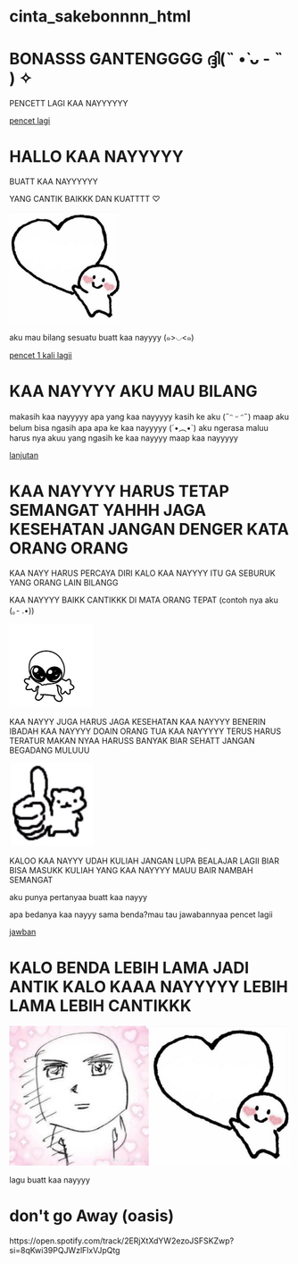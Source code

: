 # cinta_sakebonnnn_html
<!DOCTYPE html>
<html>
<head>
	<meta charset="utf-8">
	<meta name="viewport" content="width=device-width, initial-scale=1">
	<title>BONASSS GANTENGG</title>
</head>
<body>
	<h1>BONASSS GANTENGGGG ദ്ദി(˵ •̀ ᴗ - ˵ ) ✧</h1>
	<p>PENCETT LAGI KAA NAYYYYYY</p>
	<a href="badak2.html">pencet lagi</a>
</body>
</html>
<!DOCTYPE html>
<html>
<head>
	<meta charset="utf-8">
	<meta name="viewport" content="width=device-width, initial-scale=1">
	<title>SPECIAL BANGETTT ASELII INI MAHHH</title>
</head>
<body>
	<h1>HALLO KAA NAYYYYY</h1>
	<p>BUATT KAA NAYYYYYY</p>
	<p>YANG CANTIK BAIKKK DAN KUATTTT ♡︎</p>
	<img src="love2.jpg"width="200px" width="200px">
	<p>aku mau bilang sesuatu buatt kaa nayyyy (๑>◡<๑)</p>
		<a href="alvin2.html">pencet 1 kali lagii</a>
</body>
</html>
<!DOCTYPE html>
<html>
<head>
	<meta charset="utf-8">
	<meta name="viewport" content="width=device-width, initial-scale=1">
	<title>MAKASIH UDAH DI BUKA</title>
</head>
<body>
	<h1>KAA NAYYYY AKU MAU BILANG</h1>
	<p>makasih kaa nayyyyy apa yang kaa nayyyyy kasih ke aku (˶ᵔ ᵕ ᵔ˶) maap aku belum bisa ngasih apa apa ke kaa nayyyyy (´•︵•`) aku ngerasa maluu harus nya akuu yang ngasih ke kaa nayyyy maap kaa nayyyyy</p>
		<a href="badak3.html">lanjutan</a>
</body>
</html>
<!DOCTYPE html>
<html>
<head>
	<meta charset="utf-8">
	<meta name="viewport" content="width=device-width, initial-scale=1">
	<title>slide lastt aseli</title>
</head>
<body>
	<h1>KAA NAYYYY HARUS TETAP SEMANGAT YAHHH JAGA KESEHATAN JANGAN DENGER KATA ORANG ORANG</h1>
	<p>KAA NAYY HARUS PERCAYA DIRI KALO KAA NAYYYY ITU GA SEBURUK YANG ORANG LAIN BILANGG</p>
	<p>KAA NAYYYY BAIKK CANTIKKK DI MATA ORANG TEPAT (contoh nya aku (｡- .•))</p>
	<img src="goober.jpg"width="150px" height="150px">
	<p>KAA NAYYY JUGA HARUS JAGA KESEHATAN KAA NAYYYY BENERIN IBADAH KAA NAYYYY DOAIN ORANG TUA KAA NAYYYYY TERUS HARUS TERATUR MAKAN NYAA HARUSS BANYAK BIAR SEHATT JANGAN BEGADANG MULUUU</p>
		<img src="love4.jpg"width="150px" height="150px">
	<p>KALOO KAA NAYYY UDAH KULIAH JANGAN LUPA BEALAJAR LAGII BIAR BISA MASUKK KULIAH YANG KAA NAYYYY MAUU BAIR NAMBAH SEMANGAT</p>
	<p>aku punya pertanyaa buatt kaa nayyy</p>
	<p>apa bedanya kaa nayyy sama benda?mau tau jawabannyaa pencet lagii</p>
	<a href="alvin3.html">jawban</a>
</body>
</html>
<!DOCTYPE html>
<html>
<head>
	<meta charset="utf-8">
	<meta name="viewport" content="width=device-width, initial-scale=1">
	<title>HAYOOOOO</title>
</head>
<body>
	<h1>KALO BENDA LEBIH LAMA JADI ANTIK KALO KAAA NAYYYYY LEBIH LAMA LEBIH CANTIKKK</h1>
	<img src="LOVE6.jpg"width="250px" height="250px">
	<img src="love2.jpg"width="250px" height="250px">
	<p>lagu buatt kaa nayyyy</p>
	<h1>don't go Away (oasis)</h1>
	<link rel="stylesheet" type="text/css" href="https://open.spotify.com/track/2ERjXtXdYW2ezoJSFSKZwp?si=8qKwi39PQJWzlFlxVJpQtg">
</body>
</html>https://open.spotify.com/track/2ERjXtXdYW2ezoJSFSKZwp?si=8qKwi39PQJWzlFlxVJpQtg
